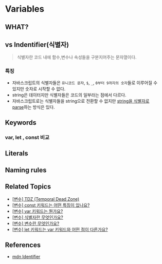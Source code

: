 # Variables

## WHAT?

## vs Indentifier(식별자)

> 식별자란 코드 내에 함수,변수나 속성들을 구분지어주는 문자열이다.

### 특징

- 자바스크립트의 식별자들은 `유니코드 문자`, `$`, `_`, `0부터 9까지의 숫자`들로 이루어질 수 있지만 숫자로 시작할 수 없다.
- string은 데이터지만 식별자들은 코드의 일부라는 점에서 다르다.
- 자바스크립트로는 식별자들을 string으로 전환할 수 없지만 [string을 식별자로 parse]()하는 방식은 있다.

## Keywords

### var, let , const 비교

## Literals

## Naming rules

## Related Topics

- [[변수] TDZ (Temporal Dead Zone)](https://github.com/Pyotato/tech_interview/blob/JS/variable/TDZ.md)
- [[변수] const 키워드는 어떤 특징이 있나요?]()
- [[변수] var 키워드는 뭔가요?]()
- [[변수] 식별자란 무엇인가요?](https://github.com/Pyotato/tech_interview/blob/JS/variable/variables.md#vs-indentifier%EC%8B%9D%EB%B3%84%EC%9E%90)
- [[변수] 변수란 무엇인가요?]()
- [[변수] let 키워드는 var 키워드와 어떤 점이 다른가요?]()

## References

- [mdn Identifier](https://developer.mozilla.org/en-US/docs/Glossary/Identifier)
